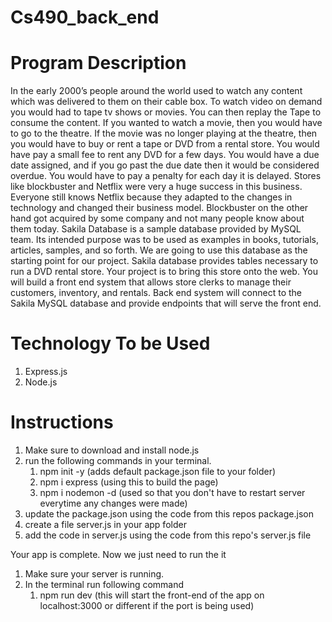 # Cs490_back_end

# Program Description
In the early 2000’s people around the world used to watch any content which was delivered to
them on their cable box. To watch video on demand you would had to tape tv shows or movies.
You can then replay the Tape to consume the content. If you wanted to watch a movie, then
you would have to go to the theatre. If the movie was no longer playing at the theatre, then
you would have to buy or rent a tape or DVD from a rental store. You would have pay a small
fee to rent any DVD for a few days. You would have a due date assigned, and if you go past the
due date then it would be considered overdue. You would have to pay a penalty for each day it
is delayed. Stores like blockbuster and Netflix were very a huge success in this business.
Everyone still knows Netflix because they adapted to the changes in technology and changed
their business model. Blockbuster on the other hand got acquired by some company and not
many people know about them today.
Sakila Database is a sample database provided by MySQL team. Its intended purpose was to be
used as examples in books, tutorials, articles, samples, and so forth. We are going to use this
database as the starting point for our project. Sakila database provides tables necessary to run
a DVD rental store. Your project is to bring this store onto the web. You will build a front end
system that allows store clerks to manage their customers, inventory, and rentals. Back end
system will connect to the Sakila MySQL database and provide endpoints that will serve the
front end.

# Technology To be Used
1. Express.js
2. Node.js


# Instructions

1. Make sure to download and install node.js
2. run the following commands in your terminal.
    1. npm init -y (adds default package.json file to your folder)
    2. npm i express (using this to build the page)
    3. npm i nodemon -d (used so that you don't have to restart server     everytime any changes were made)
3. update the package.json using the code from this repos package.json
4. create a file server.js in your app folder
5. add the code in server.js using the code from this repo's server.js file

Your app is complete. Now we just need to run the it
1. Make sure your server is running.
2. In the terminal run following command
    1.  npm run dev (this will start the front-end of the app on localhost:3000 or different if the port is being used)
